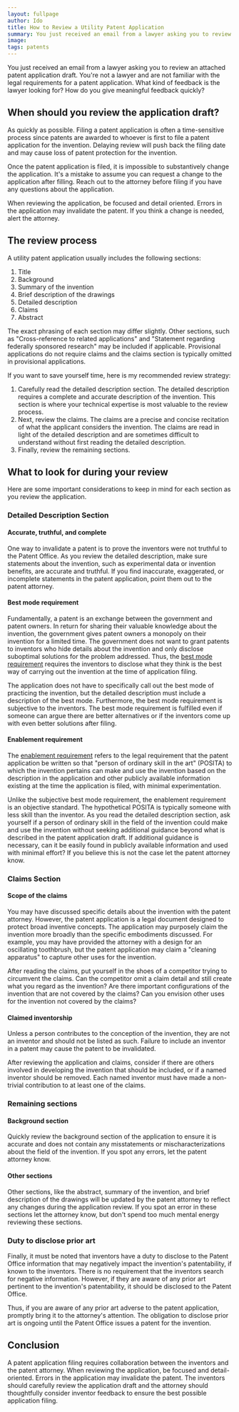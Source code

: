 ```yaml
---
layout: fullpage
author: Ido
title: How to Review a Utility Patent Application
summary: You just received an email from a lawyer asking you to review an attached patent application draft. You're not a lawyer and are not familiar with the legal requirements for a patent application. What kind of feedback is the lawyer looking for? How do you give meaningful feedback quickly?
image: 
tags: patents
---
```

You just received an email from a lawyer asking you to review an attached patent application draft. You're not a lawyer and are not familiar with the legal requirements for a patent application. What kind of feedback is the lawyer looking for? How do you give meaningful feedback quickly?

## When should you review the application draft?
As quickly as possible. Filing a patent application is often a time-sensitive process since patents are awarded to whoever is first to file a patent application for the invention. Delaying review will push back the filing date and may cause loss of patent protection for the invention.

Once the patent application is filed, it is impossible to substantively change the application. It's a mistake to assume you can request a change to the application after filling. Reach out to the attorney before filing if you have any questions about the application. 

When reviewing the application, be focused and detail oriented. Errors in the application may invalidate the patent. If you think a change is needed, alert the attorney. 

## The review process
A utility patent application usually includes the following sections:
1. Title
2. Background
4. Summary of the invention
5. Brief description of the drawings
6. Detailed description
7. Claims
8. Abstract

The exact phrasing of each section may differ slightly. Other sections, such as "Cross-reference to related applications" and "Statement regarding federally sponsored research" may be included if applicable. Provisional applications do not require claims and the claims section is typically omitted in provisional applications.

If you want to save yourself time, here is my recommended review strategy:
1. Carefully read the detailed description section. The detailed description requires a complete and accurate description of the invention. This section is where your technical expertise is most valuable to the review process.
2. Next, review the claims. The claims are a precise and concise recitation of what the applicant considers the invention. The claims are read in light of the detailed description and are sometimes difficult to understand without first reading the detailed description.
3. Finally, review the remaining sections.

## What to look for during your review
Here are some important considerations to keep in mind for each section as you review the application.

### Detailed Description Section
#### Accurate, truthful, and complete
One way to invalidate a patent is to prove the inventors were not truthful to the Patent Office. As you review the detailed description, make sure statements about the invention, such as experimental data or invention benefits, are accurate and truthful. If you find inaccurate, exaggerated, or incomplete statements in the patent application, point them out to the patent attorney. 

#### Best mode requirement
Fundamentally, a patent is an exchange between the government and patent owners. In return for sharing their valuable knowledge about the invention, the government gives patent owners a monopoly on their invention for a limited time. The government does not want to grant patents to inventors who hide details about the invention and only disclose suboptimal solutions for the problem addressed. Thus, the [best mode requirement](https://www.uspto.gov/web/offices/pac/mpep/s2165.html) requires the inventors to disclose what they think is the best way of carrying out the invention at the time of application filing.

The application does not have to specifically call out the best mode of practicing the invention, but the detailed description must include a description of the best mode. Furthermore, the best mode requirement is subjective to the inventors. The best mode requirement is fulfilled even if someone can argue there are better alternatives or if the inventors come up with even better solutions after filing.

#### Enablement requirement
The [enablement requirement](https://www.uspto.gov/web/offices/pac/mpep/s2164.html) refers to the legal requirement that the patent application be written so that "person of ordinary skill in the art" (POSITA) to which the invention pertains can make and use the invention based on the description in the application and other publicly available information existing at the time the application is filed, with minimal experimentation.

Unlike the subjective best mode requirement, the enablement requirement is an objective standard. The hypothetical POSITA is typically someone with less skill than the inventor. As you read the detailed description section, ask yourself if a person of ordinary skill in the field of the invention could make and use the invention without seeking additional guidance beyond what is described in the patent application draft. If additional guidance is necessary, can it be easily found in publicly available information and used with minimal effort? If you believe this is not the case let the patent attorney know.

### Claims Section
#### Scope of the claims
You may have discussed specific details about the invention with the patent attorney. However, the patent application is a legal document designed to protect broad inventive concepts. The application may purposely claim the invention more broadly than the specific embodiments discussed. For example, you may have provided the attorney with a design for an oscillating toothbrush, but the patent application may claim a "cleaning apparatus" to capture other uses for the invention.

After reading the claims, put yourself in the shoes of a competitor trying to circumvent the claims. Can the competitor omit a claim detail and still create what you regard as the invention? Are there important configurations of the invention that are not covered by the claims? Can you envision other uses for the invention not covered by the claims?

#### Claimed inventorship
Unless a person contributes to the conception of the invention, they are not an inventor and should not be listed as such. Failure to include an inventor in a patent may cause the patent to be invalidated. 

After reviewing the application and claims, consider if there are others involved in developing the invention that should be included, or if a named inventor should be removed. Each named inventor must have made a non-trivial contribution to at least one of the claims.

### Remaining sections
#### Background section
Quickly review the background section of the application to ensure it is accurate and does not contain any misstatements or mischaracterizations about the field of the invention. If you spot any errors, let the patent attorney know.

#### Other sections
Other sections, like the abstract, summary of the invention, and brief description of the drawings will be updated by the patent attorney to reflect any changes during the application review. If you spot an error in these sections let the attorney know, but don't spend too much mental energy reviewing these sections.

### Duty to disclose prior art
Finally, it must be noted that inventors have a duty to disclose to the Patent Office information that may negatively impact the invention's patentability, if known to the inventors. There is no requirement that the inventors search for negative information. However, if they are aware of any prior art pertinent to the invention's patentability, it should be disclosed to the Patent Office. 

Thus, if you are aware of any prior art adverse to the patent application, promptly bring it to the attorney's attention. The obligation to disclose prior art is ongoing until the Patent Office issues a patent for the invention. 

## Conclusion
A patent application filing requires collaboration between the inventors and the patent attorney. When reviewing the application, be focused and detail-oriented. Errors in the application may invalidate the patent. The inventors should carefully review the application draft and the attorney should thoughtfully consider inventor feedback to ensure the best possible application filing.
